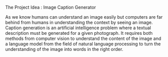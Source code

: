 The Project Idea : Image Caption Generator

As we know humans can understand an image easily but computers are far behind from humans in understanding the context by seeing an image.
Caption generation is an artificial intelligence problem where a textual description must be generated for a given photograph.
It requires both methods from computer vision to understand the content of the image and a language model from the field of natural language processing to turn the understanding of the image into words in the right order.
